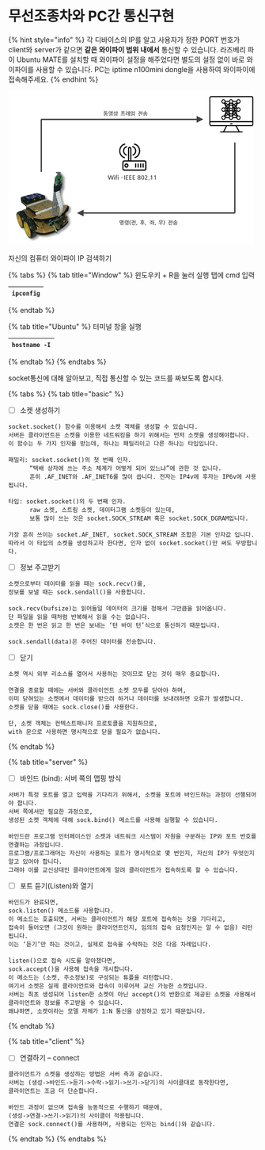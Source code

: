 # 무선조종차와 PC간 통신구현

{% hint style="info" %}
각 디바이스의 IP를 알고 사용자가 정한 PORT 번호가 client와 server가 같으면 **같은 와이파이 범위 내에서** 통신할 수 있습니다. 라즈베리 파이 Ubuntu MATE를 설치할 때 와이파이 설정을 해주었다면 별도의 설정 없이 바로 와이파이를 사용할 수 있습니다. PC는 iptime n100mini dongle을 사용하여 와이파이에 접속해주세요.
{% endhint %}

![](../.gitbook/assets/image%20%2810%29.png)

자신의 컴퓨터 와이파이 IP 검색하기

{% tabs %}
{% tab title="Window" %}
윈도우키 + R을 눌러 실행 탭에 cmd 입력

| `ipconfig` |
| --- |
{% endtab %}

{% tab title="Ubuntu" %}
터미널 창을 실행

| `hostname -I` |
| --- |
{% endtab %}
{% endtabs %}

socket통신에 대해 알아보고, 직접 통신할 수 있는 코드를 짜보도록 합시다.

{% tabs %}
{% tab title="basic" %}
* [ ] 소켓 생성하기

```text
socket.socket() 함수를 이용해서 소켓 객체를 생성할 수 있습니다. 
서버든 클라이언트든 소켓을 이용한 네트워킹을 하기 위해서는 먼저 소켓을 생성해야합니다.
이 함수는 두 가지 인자를 받는데, 하나는 패밀리이고 다른 하나는 타입입니다.

패밀리: socket.socket()의 첫 번째 인자.
      “택배 상자에 쓰는 주소 체계가 어떻게 되어 있느냐”에 관한 것 입니다.
      흔히 .AF_INET와 .AF_INET6를 많이 씁니다. 전자는 IP4v에 후자는 IP6v에 사용됩니다.

타입: socket.socket()의 두 번째 인자.
      raw 소켓, 스트림 소켓, 데이터그램 소켓등이 있는데, 
      보통 많이 쓰는 것은 socket.SOCK_STREAM 혹은 socket.SOCK_DGRAM입니다. 
      
가장 흔히 쓰이는 socket.AF_INET, socket.SOCK_STREAM 조합은 기본 인자값 입니다. 
따라서 이 타입의 소켓을 생성하고자 한다면, 인자 없이 socket.socket()만 써도 무방합니다.
```



* [ ] 정보 주고받기

```text
소켓으로부터 데이터를 읽을 때는 sock.recv()를,
정보를 보낼 때는 sock.sendall()을 사용합니다. 

sock.recv(bufsize)는 읽어들일 데이터의 크기를 정해서 그만큼을 읽어옵니다. 
단 파일을 읽을 때처럼 반복해서 읽을 수는 없습니다. 
소켓은 한 번은 읽고 한 번은 보내는 ‘턴 바이 턴’식으로 통신하기 때문입니다.  

sock.sendall(data)은 주어진 데이터를 전송합니다.
```



* [ ] 닫기

```text
소켓 역시 외부 리소스를 열어서 사용하는 것이므로 닫는 것이 매우 중요합니다. 

연결을 종료할 때에는 서버와 클라이언트 소켓 모두를 닫아야 하며, 
이미 닫혀있는 소켓에서 데이터를 받으려 하거나 데이터를 보내려하면 오류가 발생합니다. 
소켓을 닫을 때에는 sock.close()를 사용한다.

단, 소켓 객체는 컨텍스트매니저 프로토콜을 지원하므로, 
with 문으로 사용하면 명시적으로 닫을 필요가 없습니다.
```
{% endtab %}

{% tab title="server" %}
* [ ] 바인드 \(bind\): 서버 쪽의 맵핑 방식

```text
서버가 특정 포트를 열고 입력을 기다리기 위해서, 소켓을 포트에 바인드하는 과정이 선행되어야 합니다. 
서버 쪽에서만 필요한 과정으로,
생성된 소켓 객체에 대해 sock.bind() 메소드를 사용해 실행할 수 있습니다.

바인드란 프로그램 인터페이스인 소켓과 네트워크 시스템이 자원을 구분하는 IP와 포트 번호를 연결하는 과정입니다.
프로그램/프로그래머는 자신이 사용하는 포트가 명시적으로 몇 번인지, 자신의 IP가 무엇인지 알고 있어야 합니다. 
그래야 이를 교신상대인 클라이언트에게 알려 클라이언트가 접속하도록 할 수 있습니다.
```

* [ ] 포트 듣기\(Listen\)와 열기

```text
바인드가 완료되면,
sock.listen() 메소드를 사용합니다.
이 메소드는 호출되면, 서버는 클라이언트가 해당 포트에 접속하는 것을 기다리고,
접속이 들어오면 (그것이 원하는 클라이언트인지, 임의의 접속 요청인지는 알 수 없음) 리턴됩니다.
이는 ‘듣기’만 하는 것이고, 실제로 접속을 수락하는 것은 다음 차례입니다.

listen()으로 접속 시도를 알아챘다면,
sock.accept()을 사용해 접속을 개시합니다.
이 메소드는 (소켓, 주소정보)로 구성되는 튜플을 리턴합니다. 
여기서 소켓은 실제 클라이언트와 접속이 이루어져 교신 가능한 소켓입니다. 
서버는 최초 생성되어 listen한 소켓이 아닌 accept()의 반환으로 제공된 소켓을 사용해서 클라이언트와 정보를 주고받을 수 있습니다.
왜냐하면, 소켓이라는 모델 자체가 1:N 통신을 상정하고 있기 때문입니다.
```
{% endtab %}

{% tab title="client" %}
* [ ] 연결하기 – connect

```text
클라이언트가 소켓을 생성하는 방법은 서버 측과 같습니다.
서버는 (생성->바인드->듣기->수락->읽기->쓰기->닫기)의 사이클대로 동작한다면,
클라이언트는 조금 더 단순합니다.

바인드 과정이 없으며 접속을 능동적으로 수행하기 때문에,
(생성->연결->쓰기->읽기)의 사이클이 적용됩니다.
연결은 sock.connect()를 사용하며, 사용되는 인자는 bind()와 같습니다.
```
{% endtab %}
{% endtabs %}

